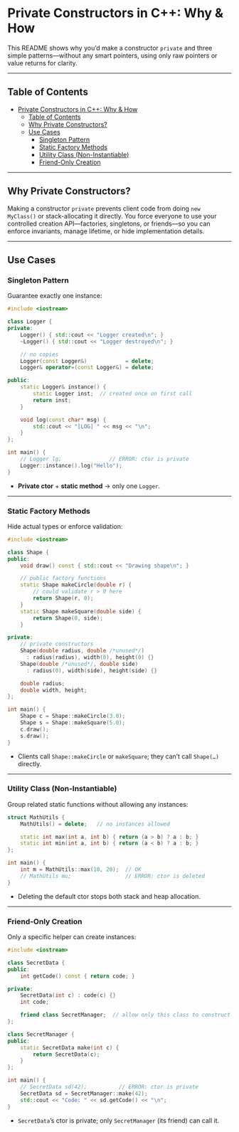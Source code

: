 # Private Constructors in C++: Why & How

This README shows why you’d make a constructor `private` and three simple patterns—without any smart pointers, using only raw pointers or value returns for clarity.

---

## Table of Contents

- [Private Constructors in C++: Why \& How](#private-constructors-in-c-why--how)
  - [Table of Contents](#table-of-contents)
  - [Why Private Constructors?](#why-private-constructors)
  - [Use Cases](#use-cases)
    - [Singleton Pattern](#singleton-pattern)
    - [Static Factory Methods](#static-factory-methods)
    - [Utility Class (Non-Instantiable)](#utility-class-non-instantiable)
    - [Friend-Only Creation](#friend-only-creation)

---

## Why Private Constructors?

Making a constructor `private` prevents client code from doing `new MyClass()` or stack-allocating it directly. You force everyone to use your controlled creation API—factories, singletons, or friends—so you can enforce invariants, manage lifetime, or hide implementation details.

---

## Use Cases

### Singleton Pattern

Guarantee exactly one instance:

```cpp
#include <iostream>

class Logger {
private:
    Logger() { std::cout << "Logger created\n"; }
    ~Logger() { std::cout << "Logger destroyed\n"; }

    // no copies
    Logger(const Logger&)            = delete;
    Logger& operator=(const Logger&) = delete;

public:
    static Logger& instance() {
        static Logger inst;  // created once on first call
        return inst;
    }

    void log(const char* msg) {
        std::cout << "[LOG] " << msg << "\n";
    }
};

int main() {
    // Logger lg;               // ERROR: ctor is private
    Logger::instance().log("Hello");
}
```

- **Private ctor** + **static method** → only one `Logger`.

---

### Static Factory Methods

Hide actual types or enforce validation:

```cpp
#include <iostream>

class Shape {
public:
    void draw() const { std::cout << "Drawing shape\n"; }

    // public factory functions
    static Shape makeCircle(double r) {
        // could validate r > 0 here
        return Shape(r, 0);
    }
    static Shape makeSquare(double side) {
        return Shape(0, side);
    }

private:
    // private constructors
    Shape(double radius, double /*unused*/)
      : radius(radius), width(0), height(0) {}
    Shape(double /*unused*/, double side)
      : radius(0), width(side), height(side) {}

    double radius;
    double width, height;
};

int main() {
    Shape c = Shape::makeCircle(3.0);
    Shape s = Shape::makeSquare(5.0);
    c.draw();
    s.draw();
}
```

- Clients call `Shape::makeCircle` or `makeSquare`; they can’t call `Shape(…)` directly.

---

### Utility Class (Non-Instantiable)

Group related static functions without allowing any instances:

```cpp
struct MathUtils {
    MathUtils() = delete;   // no instances allowed

    static int max(int a, int b) { return (a > b) ? a : b; }
    static int min(int a, int b) { return (a < b) ? a : b; }
};

int main() {
    int m = MathUtils::max(10, 20);  // OK
    // MathUtils mu;                 // ERROR: ctor is deleted
}
```

- Deleting the default ctor stops both stack and heap allocation.

---

### Friend-Only Creation

Only a specific helper can create instances:

```cpp
#include <iostream>

class SecretData {
public:
    int getCode() const { return code; }

private:
    SecretData(int c) : code(c) {}
    int code;

    friend class SecretManager;  // allow only this class to construct
};

class SecretManager {
public:
    static SecretData make(int c) {
        return SecretData(c);
    }
};

int main() {
    // SecretData sd(42);          // ERROR: ctor is private
    SecretData sd = SecretManager::make(42);
    std::cout << "Code: " << sd.getCode() << "\n";
}
```

- `SecretData`’s ctor is private; only `SecretManager` (its friend) can call it.
